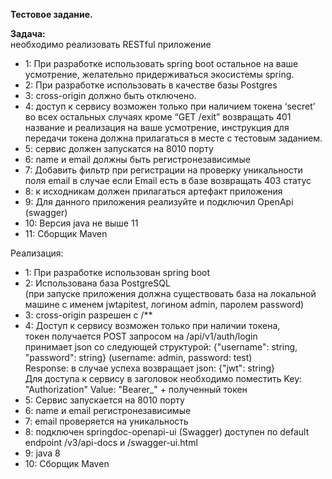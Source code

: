 <b>Тестовое задание.</b>

<b>Задача:</b>
<br/>необходимо реализовать RESTful  приложение

- 1:	При разработке использовать spring boot остальное на ваше усмотрение, желательно придерживаться экосистемы spring.
- 2:	При разработке использовать в качестве базы Postgres
- 3:	cross-origin должно быть отключено.	
- 4:	доступ к сервису возможен только при наличием токена ‘secret’ во всех остальных случаях кроме “GET /exit” возвращать 401 название и реализация на ваше усмотрение, инструкция для передачи токена должна прилагаться в месте с тестовым заданием.
- 5:	сервис должен запускатся на 8010 порту
- 6:	name и email должны быть регистронезависимые 
- 7:	Добавить фильтр при регистрации на проверку уникальности поля email в случае если Email есть в базе возвращать 403 статус
- 8:	к исходникам должен прилагаться артефакт приложения
- 9:	Для данного приложения реализуйте и подключил OpenApi (swagger)
- 10:	Версия java не выше 11
- 11:	Сборщик Maven

Реализация:
- 1: При разработке использован spring boot
- 2: Использована база PostgreSQL <br/>(при запуске приложения должна существовать база на локальной машине с именем jwtapitest, логином admin, паролем password)
- 3: cross-origin разрешен с /**
- 4: Доступ к сервису возможен только при наличии токена, <br/>токен получается POST запросом на /api/v1/auth/login
<br/>принимает json со следующей структурой: {"username": string, "password": string}  (username: admin, password: test)
<br/>Response: в случае успеха возвращает json: {"jwt": string}
<br/>Для доступа к сервису в заголовок необходимо поместить Key: "Authorization" Value: "Bearer_" + полученный токен
- 5: Сервис запускается на 8010 порту
- 6: name и email регистронезависимые
- 7: email проверяется на уникальность
- 8: подключен springdoc-openapi-ui (Swagger) доступен по default endpoint /v3/api-docs и /swagger-ui.html
- 9: java 8
- 10: Сборщик Maven